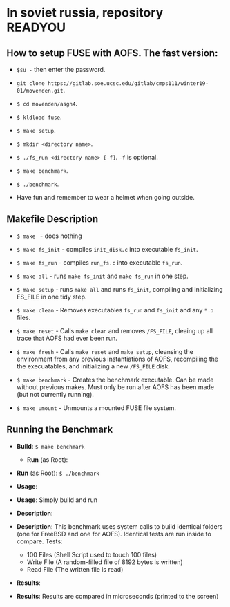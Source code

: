 # In soviet russia, repository READYOU

## How to setup FUSE with AOFS. The fast version:

- `$su -` then enter the password.

- `git clone https://gitlab.soe.ucsc.edu/gitlab/cmps111/winter19-01/movenden.git`.

- `$ cd movenden/asgn4`.

- `$ kldload fuse`.

- `$ make setup`.

- `$ mkdir <directory name>`.

- `$ ./fs_run <directory name> [-f]`. `-f` is optional.

- `$ make benchmark`.

- `$ ./benchmark`.

- Have fun and remember to wear a helmet when going outside.

## Makefile Description

- `$ make ` - does nothing

- `$ make fs_init` - compiles `init_disk.c` into executable `fs_init`.

- `$ make fs_run` - compiles `run_fs.c` into executable `fs_run`.

- `$ make all` - runs `make fs_init` and `make fs_run` in one step.

- `$ make setup` - runs `make all` and runs `fs_init`, compiling and initializing
            FS_FILE in one tidy step.
	    
- `$ make clean` - Removes executables `fs_run` and `fs_init` and any `*.o` files.

- `$ make reset` - Calls `make clean` and removes `/FS_FILE`, cleaing up all
                trace that AOFS had ever been run.
		
- `$ make fresh` - Calls `make reset` and `make setup`, cleansing the environment
                from any previous instantiations of AOFS, recompiling the 
                the execuatables, and initializing a new `/FS_FILE` disk.

- `$ make benchmark` - Creates the benchmark executable. Can be made without previous 
                     makes. Must only be run after AOFS has been made (but not 
                     currently running). 
		
- `$ make umount` - Unmounts a mounted FUSE file system.

## Running the Benchmark
- **Build**:
  `$ make benchmark`
    
  - **Run** (as Root):
 - **Run** (as Root):
  `$ ./benchmark`

  - **Usage**:
 - **Usage**:
  Simply build and run

 - **Description**: 
 - **Description**:
  This benchmark uses system calls to build identical folders 
  (one for FreeBSD and one for AOFS). Identical  tests are run 
  inside to compare. Tests:
    - 100 Files (Shell Script used to touch 100 files)
    - Write File (A random-filled file of 8192 bytes is written)
    - Read File (The written file is read)
              
  - **Results**:
 - **Results**:
  Results are compared in microseconds (printed to the screen)


